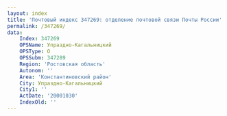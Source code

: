 ```yaml
---
layout: index
title: 'Почтовый индекс 347269: отделение почтовой связи Почты России'
permalink: /347269/
data:
    Index: 347269
    OPSName: Упраздно-Кагальницкий
    OPSType: О
    OPSSubm: 347289
    Region: 'Ростовская область'
    Autonom: ''
    Area: 'Константиновский район'
    City: Упраздно-Кагальницкий
    City1: ''
    ActDate: '20001030'
    IndexOld: ''
---
```

